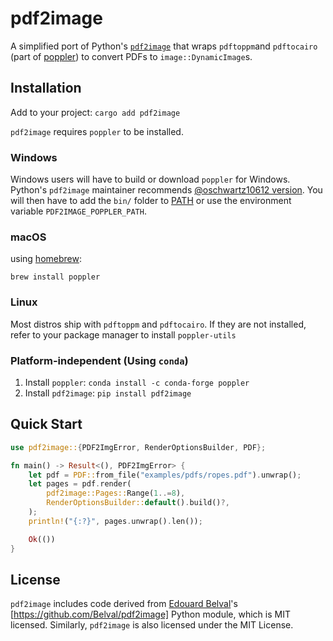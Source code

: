 # pdf2image

A simplified port of Python's [`pdf2image`](https://github.com/Belval/pdf2image/) that wraps `pdftoppm`and `pdftocairo` (part of [poppler](https://poppler.freedesktop.org/)) to convert PDFs to `image::DynamicImage`s.

## Installation

Add to your project: `cargo add pdf2image`

`pdf2image` requires `poppler` to be installed.

### Windows

Windows users will have to build or download `poppler` for Windows. Python's `pdf2image` maintainer recommends [@oschwartz10612 version](https://github.com/oschwartz10612/poppler-windows/releases/). You will then have to add the `bin/` folder to [PATH](https://www.architectryan.com/2018/03/17/add-to-the-path-on-windows-10/) or use the environment variable `PDF2IMAGE_POPPLER_PATH`.


### macOS

using [homebrew](https://brew.sh):

`brew install poppler`

### Linux

Most distros ship with `pdftoppm` and `pdftocairo`. If they are not installed, refer to your package manager to install `poppler-utils`

### Platform-independent (Using `conda`)

1. Install `poppler`: `conda install -c conda-forge poppler`
2. Install `pdf2image`: `pip install pdf2image`

## Quick Start

```rust
use pdf2image::{PDF2ImgError, RenderOptionsBuilder, PDF};

fn main() -> Result<(), PDF2ImgError> {
    let pdf = PDF::from_file("examples/pdfs/ropes.pdf").unwrap();
    let pages = pdf.render(
        pdf2image::Pages::Range(1..=8),
        RenderOptionsBuilder::default().build()?,
    );
    println!("{:?}", pages.unwrap().len());

    Ok(())
}
```

## License

`pdf2image` includes code derived from [Edouard Belval](https://github.com/Belval/)'s [https://github.com/Belval/pdf2image] Python module, which is MIT licensed. Similarly, `pdf2image` is also licensed under the MIT License.